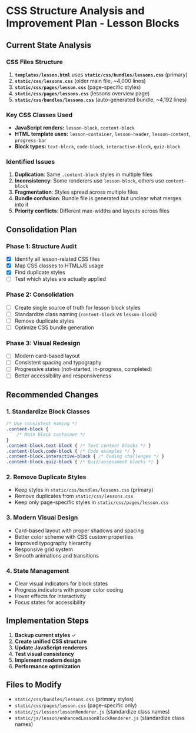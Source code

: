 # CSS Structure Analysis and Improvement Plan - Lesson Blocks

## Current State Analysis

### CSS Files Structure
1. **`templates/lesson.html`** uses **`static/css/bundles/lessons.css`** (primary)
2. **`static/css/lessons.css`** (older main file, ~4,000 lines)
3. **`static/css/pages/lesson.css`** (page-specific styles)
4. **`static/css/pages/lessons.css`** (lessons overview page)
5. **`static/css/bundles/lessons.css`** (auto-generated bundle, ~4,192 lines)

### Key CSS Classes Used
- **JavaScript renders:** `lesson-block`, `content-block`
- **HTML template uses:** `lesson-container`, `lesson-header`, `lesson-content`, `progress-bar`
- **Block types:** `text-block`, `code-block`, `interactive-block`, `quiz-block`

### Identified Issues
1. **Duplication**: Same `.content-block` styles in multiple files
2. **Inconsistency**: Some renderers use `lesson-block`, others use `content-block`
3. **Fragmentation**: Styles spread across multiple files
4. **Bundle confusion**: Bundle file is generated but unclear what merges into it
5. **Priority conflicts**: Different max-widths and layouts across files

## Consolidation Plan

### Phase 1: Structure Audit
- [x] Identify all lesson-related CSS files
- [x] Map CSS classes to HTML/JS usage
- [x] Find duplicate styles
- [ ] Test which styles are actually applied

### Phase 2: Consolidation
- [ ] Create single source of truth for lesson block styles
- [ ] Standardize class naming (`content-block` vs `lesson-block`)
- [ ] Remove duplicate styles
- [ ] Optimize CSS bundle generation

### Phase 3: Visual Redesign
- [ ] Modern card-based layout
- [ ] Consistent spacing and typography
- [ ] Progressive states (not-started, in-progress, completed)
- [ ] Better accessibility and responsiveness

## Recommended Changes

### 1. Standardize Block Classes
```css
/* Use consistent naming */
.content-block {
    /* Main block container */
}
.content-block.text-block { /* Text content blocks */ }
.content-block.code-block { /* Code examples */ }
.content-block.interactive-block { /* Coding challenges */ }
.content-block.quiz-block { /* Quiz/assessment blocks */ }
```

### 2. Remove Duplicate Styles
- Keep styles in `static/css/bundles/lessons.css` (primary)
- Remove duplicates from `static/css/lessons.css`
- Keep only page-specific styles in `static/css/pages/lesson.css`

### 3. Modern Visual Design
- Card-based layout with proper shadows and spacing
- Better color scheme with CSS custom properties
- Improved typography hierarchy
- Responsive grid system
- Smooth animations and transitions

### 4. State Management
- Clear visual indicators for block states
- Progress indicators with proper color coding
- Hover effects for interactivity
- Focus states for accessibility

## Implementation Steps

1. **Backup current styles** ✓
2. **Create unified CSS structure** 
3. **Update JavaScript renderers** 
4. **Test visual consistency**
5. **Implement modern design**
6. **Performance optimization**

## Files to Modify
- `static/css/bundles/lessons.css` (primary styles)
- `static/css/pages/lesson.css` (page-specific only)
- `static/js/lesson/lessonRenderer.js` (standardize class names)
- `static/js/lesson/enhancedLessonBlockRenderer.js` (standardize class names)
